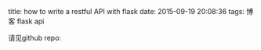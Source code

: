 title: how to write a restful API with flask
date: 2015-09-19 20:08:36
tags: 博客 flask api

请见github repo: 
